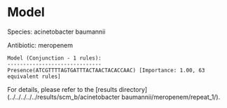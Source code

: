 
# Model

Species: acinetobacter baumannii

Antibiotic: meropenem

```
Model (Conjunction - 1 rules):
------------------------------
Presence(ATCGTTTTAGTGATTTACTAACTACACCAAC) [Importance: 1.00, 63 equivalent rules]

```

For details, please refer to the [results directory](../../../../../results/scm_b/acinetobacter baumannii/meropenem/repeat_1/).

